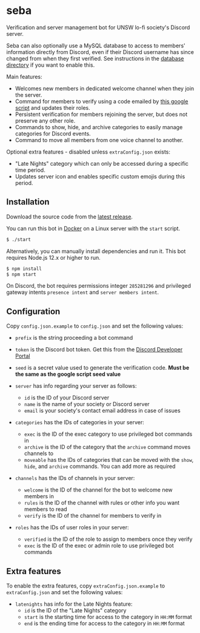 # seba
Verification and server management bot for UNSW lo-fi society's Discord server.

Seba can also optionally use a MySQL database to access to members' information directly from Discord, even if their Discord username has since changed from when they first verified. See instructions in the [database directory](database) if you want to enable this.

Main features:
* Welcomes new members in dedicated welcome channel when they join the server.
* Command for members to verify using a code emailed by [this google script](https://github.com/mtsev/seba-form-script) and updates their roles.
* Persistent verification for members rejoining the server, but does not preserve any other role.
* Commands to show, hide, and archive categories to easily manage categories for Discord events.
* Command to move all members from one voice channel to another.

Optional extra features - disabled unless `extraConfig.json` exists:
* "Late Nights" category which can only be accessed during a specific time period.
* Updates server icon and enables specific custom emojis during this period.

## Installation
Download the source code from the [latest release](https://github.com/mtsev/seba/releases/latest).

You can run this bot in [Docker](https://docs.docker.com/get-docker/) on a Linux server with the `start` script.
```sh
$ ./start
```

Alternatively, you can manually install dependencies and run it. This bot requires Node.js 12.x or higher to run.
```sh
$ npm install
$ npm start
```

On Discord, the bot requires permissions integer `285281296` and privileged gateway intents `presence intent` and `server members intent`.

## Configuration
Copy `config.json.example` to `config.json` and set the following values:

* `prefix` is the string proceeding a bot command
* `token` is the Discord bot token. Get this from the [Discord Developer Portal](https://discordapp.com/developers/applications/)
* `seed` is a secret value used to generate the verification code. **Must be the same as the google script seed value**

* `server` has info regarding your server as follows:
    - `id` is the ID of your Discord server
    - `name` is the name of your society or Discord server
    - `email` is your society's contact email address in case of issues

* `categories` has the IDs of categories in your server:
    - `exec` is the ID of the exec category to use privileged bot commands in
    - `archive` is the ID of the category that the `archive` command moves channels to
    - `moveable` has the IDs of categories that can be moved with the `show`, `hide`, and `archive` commands. You can add more as required

* `channels` has the IDs of channels in your server:
    - `welcome` is the ID of the channel for the bot to welcome new members in
    - `rules` is the ID of the channel with rules or other info you want members to read
    - `verify` is the ID of the channel for members to verify in

* `roles` has the IDs of user roles in your server:
    - `verified` is the ID of the role to assign to members once they verify
    - `exec` is the ID of the exec or admin role to use privileged bot commands

## Extra features
To enable the extra features, copy `extraConfig.json.example` to `extraConfig.json` and set the following values:

* `latenights` has info for the Late Nights feature:
    - `id` is the ID of the "Late Nights" category
    - `start` is the starting time for access to the category in `HH:MM` format
    - `end` is the ending time for access to the category in `HH:MM` format
